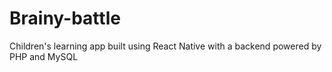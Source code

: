 # Brainy-battle
Children's learning app built using React Native with a backend powered by PHP and MySQL
